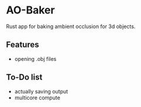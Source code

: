 # AO-Baker

Rust app for baking ambient occlusion for 3d objects.

## Features

- opening .obj files

## To-Do list

- actually saving output
- multicore compute